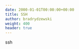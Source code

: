 ```yaml
---
date: 2000-01-01T00:00:00+00:00
title: SSH
author: bradrydzewski
weight: 400
header: true
---
```


ssh
